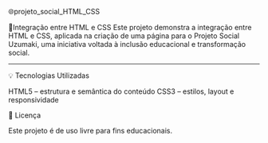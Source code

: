 🌐projeto_social_HTML_CSS

🧠Integração entre HTML e CSS 
Este projeto demonstra a integração entre HTML e CSS, aplicada na criação de uma página para o Projeto Social Uzumaki, uma iniciativa voltada à inclusão educacional e transformação social.

----

💡 Tecnologias Utilizadas

HTML5 – estrutura e semântica do conteúdo
CSS3 – estilos, layout e responsividade

📄 Licença

Este projeto é de uso livre para fins educacionais.
